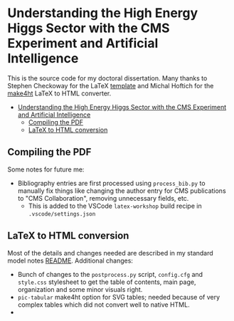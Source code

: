 # Understanding the High Energy Higgs Sector with the CMS Experiment and Artificial Intelligence

This is the source code for my doctoral dissertation.
Many thanks to Stephen Checkoway for the LaTeX [template](https://github.com/stevecheckoway/ucsddissertation) and Michal Hoftich for the [make4ht](https://github.com/michal-h21/make4ht) LaTeX to HTML converter.


- [Understanding the High Energy Higgs Sector with the CMS Experiment and Artificial Intelligence](#understanding-the-high-energy-higgs-sector-with-the-cms-experiment-and-artificial-intelligence)
  - [Compiling the PDF](#compiling-the-pdf)
  - [LaTeX to HTML conversion](#latex-to-html-conversion)


## Compiling the PDF

Some notes for future me:

 - Bibliography entries are first processed using `process_bib.py` to manually fix things like changing the author entry for CMS publications to "CMS Collaboration", removing unnecessary fields, etc.
   - This is added to the VSCode `latex-workshop` build recipe in `.vscode/settings.json`


## LaTeX to HTML conversion

Most of the details and changes needed are described in my standard model notes [README](https://github.com/rkansal47/standard-model?tab=readme-ov-file#notes-for-latex-to-html-conversion).
Additional changes:

 - Bunch of changes to the `postprocess.py` script, `config.cfg` and `style.css` stylesheet to get the table of contents, main page, organization and some minor visuals right.
 - `pic-tabular` make4ht option for SVG tables; needed because of very complex tables which did not convert well to native HTML.
 -
